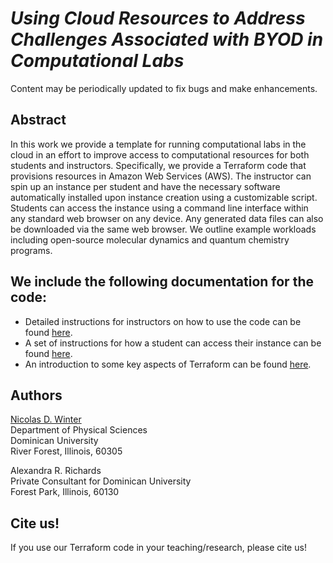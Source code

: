 # _Using Cloud Resources to Address Challenges Associated with BYOD in Computational Labs_

Content may be periodically updated to fix bugs and make enhancements.

## Abstract
In this work we provide a template for running computational labs in the cloud in an effort to improve access to computational resources for both students and instructors. Specifically, we provide a Terraform code that provisions resources in Amazon Web Services (AWS). The instructor can spin up an instance per student and have the necessary software automatically installed upon instance creation using a customizable script. Students can access the instance using a command line interface within any standard web browser on any device. Any generated data files can also be downloaded via the same web browser. We outline example workloads including open-source molecular dynamics and quantum chemistry programs.

## We include the following documentation for the code:

- Detailed instructions for instructors on how to use the code can be found [here](documentation/instructions_for_use_instructor.md).
- A set of instructions for how a student can access their instance can be found [here](documentation/instructions_for_use_student.md).
- An introduction to some key aspects of Terraform can be found [here](documentation/intro_to_terraform.md).


## Authors

[Nicolas D. Winter](mailto:nwinter@dom.edu)<br>
Department of Physical Sciences<br>
Dominican University<br>
River Forest, Illinois, 60305

Alexandra R. Richards<br>
Private Consultant for Dominican University<br>
Forest Park, Illinois, 60130

## Cite us!
If you use our Terraform code in your teaching/research, please cite us!


